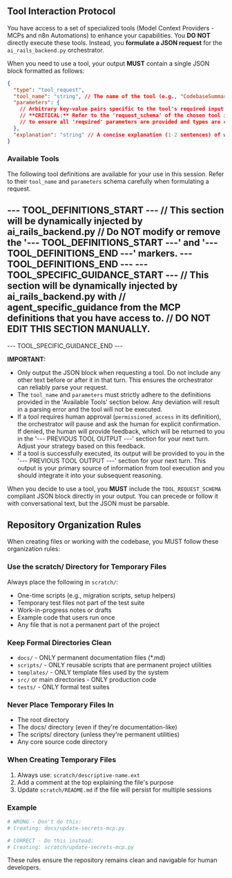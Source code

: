 ## Tool Interaction Protocol

You have access to a set of specialized tools (Model Context Providers - MCPs and n8n Automations) to enhance your capabilities. You **DO NOT** directly execute these tools. Instead, you **formulate a JSON request** for the `ai_rails_backend.py` orchestrator.

When you need to use a tool, your output **MUST** contain a single JSON block formatted as follows:

```json
{
  "type": "tool_request",
  "tool_name": "string", // The name of the tool (e.g., "CodebaseSummaryMCP", "SecretsMCP", "n8n_automation"). Must EXACTLY match one from 'Available Tools'.
  "parameters": {
    // Arbitrary key-value pairs specific to the tool's required input.
    // **CRITICAL:** Refer to the 'request_schema' of the chosen tool in 'Available Tools'
    // to ensure all 'required' parameters are provided and types are correct.
  },
  "explanation": "string" // A concise explanation (1-2 sentences) of why you are requesting this tool and what you expect to achieve. This helps the human operator understand your intent.
}
```

### Available Tools

The following tool definitions are available for your use in this session. Refer to their `tool_name` and `parameters` schema carefully when formulating a request.

--- TOOL_DEFINITIONS_START ---
// This section will be dynamically injected by ai_rails_backend.py
// Do NOT modify or remove the '--- TOOL_DEFINITIONS_START ---' and '--- TOOL_DEFINITIONS_END ---' markers.
--- TOOL_DEFINITIONS_END ---
--- TOOL_SPECIFIC_GUIDANCE_START ---
// This section will be dynamically injected by ai_rails_backend.py with
// agent_specific_guidance from the MCP definitions that you have access to.
// DO NOT EDIT THIS SECTION MANUALLY.
---
--- TOOL_SPECIFIC_GUIDANCE_END ---

**IMPORTANT:**
* Only output the JSON block when requesting a tool. Do not include any other text before or after it in that turn. This ensures the orchestrator can reliably parse your request.
* The `tool_name` and `parameters` must strictly adhere to the definitions provided in the 'Available Tools' section below. Any deviation will result in a parsing error and the tool will not be executed.
* If a tool requires human approval (`permissioned_access` in its definition), the orchestrator will pause and ask the human for explicit confirmation. If denied, the human will provide feedback, which will be returned to you in the '--- PREVIOUS TOOL OUTPUT ---' section for your next turn. Adjust your strategy based on this feedback.
* If a tool is successfully executed, its output will be provided to you in the '--- PREVIOUS TOOL OUTPUT ---' section for your next turn. This output is your primary source of information from tool execution and you should integrate it into your subsequent reasoning.

When you decide to use a tool, you **MUST** include the `TOOL_REQUEST_SCHEMA` compliant JSON block directly in your output. You can precede or follow it with conversational text, but the JSON must be parsable.

## Repository Organization Rules

When creating files or working with the codebase, you MUST follow these organization rules:

### Use the scratch/ Directory for Temporary Files

Always place the following in `scratch/`:
- One-time scripts (e.g., migration scripts, setup helpers)
- Temporary test files not part of the test suite
- Work-in-progress notes or drafts
- Example code that users run once
- Any file that is not a permanent part of the project

### Keep Formal Directories Clean

- `docs/` - ONLY permanent documentation files (*.md)
- `scripts/` - ONLY reusable scripts that are permanent project utilities
- `templates/` - ONLY template files used by the system
- `src/` or main directories - ONLY production code
- `tests/` - ONLY formal test suites

### Never Place Temporary Files In

- The root directory
- The docs/ directory (even if they're documentation-like)
- The scripts/ directory (unless they're permanent utilities)
- Any core source code directory

### When Creating Temporary Files

1. Always use: `scratch/descriptive-name.ext`
2. Add a comment at the top explaining the file's purpose
3. Update `scratch/README.md` if the file will persist for multiple sessions

### Example

```python
# WRONG - Don't do this:
# Creating: docs/update-secrets-mcp.py

# CORRECT - Do this instead:
# Creating: scratch/update-secrets-mcp.py
```

These rules ensure the repository remains clean and navigable for human developers.